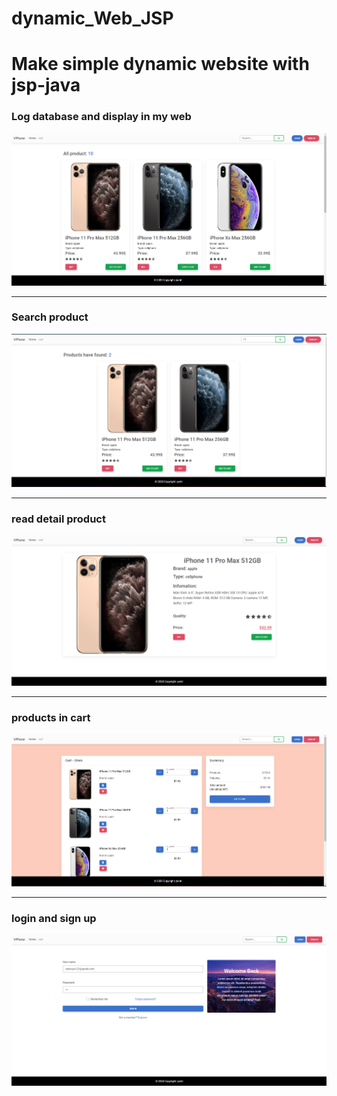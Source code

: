 # dynamic_Web_JSP
<h1>Make simple dynamic website with jsp-java</h1>
<h3>Log database and display in my web</h3>
<img src="https://github.com/paintOfUs/dynamic_Web_JSP/blob/main/PRJ321x/src/main/webapp/assets/img/1.png" alt="img log db website"
<br>
<hr>
<h3>Search product</h3>
<img src="https://github.com/paintOfUs/dynamic_Web_JSP/blob/main/PRJ321x/src/main/webapp/assets/img/2.png" alt="search product in db"
<br>
<hr>
<h3>read detail product</h3>
<img src="https://github.com/paintOfUs/dynamic_Web_JSP/blob/main/PRJ321x/src/main/webapp/assets/img/3.png" alt="detail product"
<br>
<hr>
<h3>products in cart</h3>
<img src="https://github.com/paintOfUs/dynamic_Web_JSP/blob/main/PRJ321x/src/main/webapp/assets/img/4.png" alt="cart"
<br>
<hr>
<h3>login and sign up</h3>
<img src="https://github.com/paintOfUs/dynamic_Web_JSP/blob/main/PRJ321x/src/main/webapp/assets/img/5.png" alt="login"
